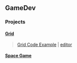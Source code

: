 ## GameDev  

### Projects  

#### [Grid](./gameDev/Grid)

> [Grid Code Example](https://atbrunson.github.io/p5-js/gameDev/Grid/) | [editor](https://github.dev/atbrunson/p5-js/blob/main/gameDev/Grid/sketch.js)  

#### [Space Game](./gameDev/SpaceGame)  
